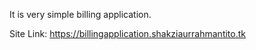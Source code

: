 It is very simple billing application.

Site Link: https://billingapplication.shakziaurrahmantito.tk
 
